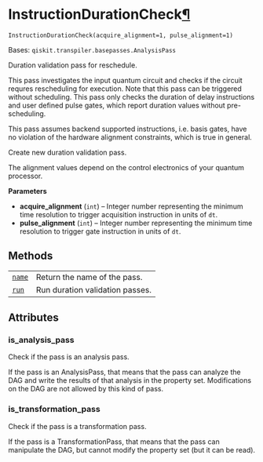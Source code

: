 # InstructionDurationCheck[¶](#instructiondurationcheck "Permalink to this headline")

<span id="undefined" />

`InstructionDurationCheck(acquire_alignment=1, pulse_alignment=1)`

Bases: `qiskit.transpiler.basepasses.AnalysisPass`

Duration validation pass for reschedule.

This pass investigates the input quantum circuit and checks if the circuit requres rescheduling for execution. Note that this pass can be triggered without scheduling. This pass only checks the duration of delay instructions and user defined pulse gates, which report duration values without pre-scheduling.

This pass assumes backend supported instructions, i.e. basis gates, have no violation of the hardware alignment constraints, which is true in general.

Create new duration validation pass.

The alignment values depend on the control electronics of your quantum processor.

**Parameters**

*   **acquire\_alignment** (`int`) – Integer number representing the minimum time resolution to trigger acquisition instruction in units of `dt`.
*   **pulse\_alignment** (`int`) – Integer number representing the minimum time resolution to trigger gate instruction in units of `dt`.

## Methods

|                                                                                                                                                                                  |                                 |
| -------------------------------------------------------------------------------------------------------------------------------------------------------------------------------- | ------------------------------- |
| [`name`](qiskit.transpiler.passes.InstructionDurationCheck.name#qiskit.transpiler.passes.InstructionDurationCheck.name "qiskit.transpiler.passes.InstructionDurationCheck.name") | Return the name of the pass.    |
| [`run`](qiskit.transpiler.passes.InstructionDurationCheck.run#qiskit.transpiler.passes.InstructionDurationCheck.run "qiskit.transpiler.passes.InstructionDurationCheck.run")     | Run duration validation passes. |

## Attributes

<span id="undefined" />

### is\_analysis\_pass

Check if the pass is an analysis pass.

If the pass is an AnalysisPass, that means that the pass can analyze the DAG and write the results of that analysis in the property set. Modifications on the DAG are not allowed by this kind of pass.

<span id="undefined" />

### is\_transformation\_pass

Check if the pass is a transformation pass.

If the pass is a TransformationPass, that means that the pass can manipulate the DAG, but cannot modify the property set (but it can be read).
